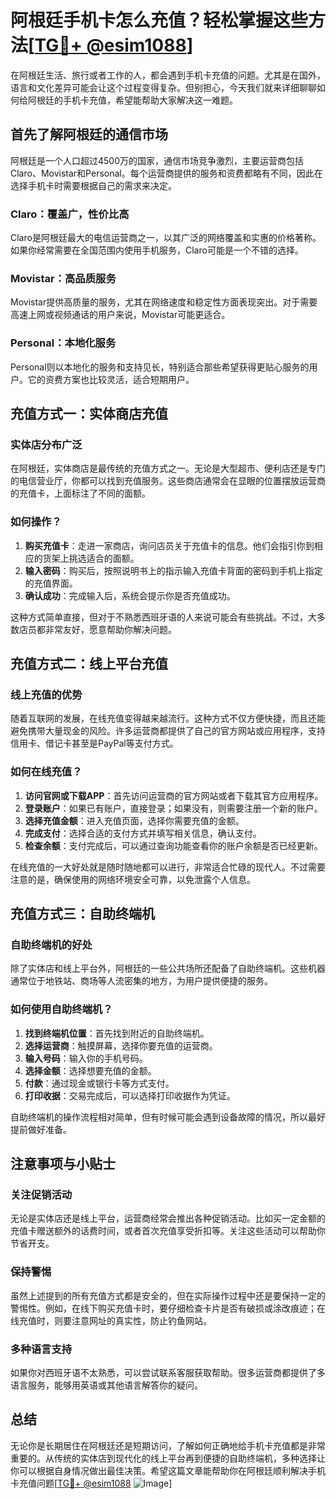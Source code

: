 # 阿根廷手机卡怎么充值？轻松掌握这些方法[[TG💪+ @esim1088](https://t.me/s/esim1088)]

在阿根廷生活、旅行或者工作的人，都会遇到手机卡充值的问题。尤其是在国外，语言和文化差异可能会让这个过程变得复杂。但别担心，今天我们就来详细聊聊如何给阿根廷的手机卡充值，希望能帮助大家解决这一难题。

## 首先了解阿根廷的通信市场

阿根廷是一个人口超过4500万的国家，通信市场竞争激烈，主要运营商包括Claro、Movistar和Personal。每个运营商提供的服务和资费都略有不同，因此在选择手机卡时需要根据自己的需求来决定。

### Claro：覆盖广，性价比高
Claro是阿根廷最大的电信运营商之一，以其广泛的网络覆盖和实惠的价格著称。如果你经常需要在全国范围内使用手机服务，Claro可能是一个不错的选择。

### Movistar：高品质服务
Movistar提供高质量的服务，尤其在网络速度和稳定性方面表现突出。对于需要高速上网或视频通话的用户来说，Movistar可能更适合。

### Personal：本地化服务
Personal则以本地化的服务和支持见长，特别适合那些希望获得更贴心服务的用户。它的资费方案也比较灵活，适合短期用户。

## 充值方式一：实体商店充值

### 实体店分布广泛
在阿根廷，实体商店是最传统的充值方式之一。无论是大型超市、便利店还是专门的电信营业厅，你都可以找到充值服务。这些商店通常会在显眼的位置摆放运营商的充值卡，上面标注了不同的面额。

### 如何操作？
1. **购买充值卡**：走进一家商店，询问店员关于充值卡的信息。他们会指引你到相应的货架上挑选适合的面额。
2. **输入密码**：购买后，按照说明书上的指示输入充值卡背面的密码到手机上指定的充值界面。
3. **确认成功**：完成输入后，系统会提示你是否充值成功。

这种方式简单直接，但对于不熟悉西班牙语的人来说可能会有些挑战。不过，大多数店员都非常友好，愿意帮助你解决问题。

## 充值方式二：线上平台充值

### 线上充值的优势
随着互联网的发展，在线充值变得越来越流行。这种方式不仅方便快捷，而且还能避免携带大量现金的风险。许多运营商都提供了自己的官方网站或应用程序，支持信用卡、借记卡甚至是PayPal等支付方式。

### 如何在线充值？
1. **访问官网或下载APP**：首先访问运营商的官方网站或者下载其官方应用程序。
2. **登录账户**：如果已有账户，直接登录；如果没有，则需要注册一个新的账户。
3. **选择充值金额**：进入充值页面，选择你需要充值的金额。
4. **完成支付**：选择合适的支付方式并填写相关信息，确认支付。
5. **检查余额**：支付完成后，可以通过查询功能查看你的账户余额是否已经更新。

在线充值的一大好处就是随时随地都可以进行，非常适合忙碌的现代人。不过需要注意的是，确保使用的网络环境安全可靠，以免泄露个人信息。

## 充值方式三：自助终端机

### 自助终端机的好处
除了实体店和线上平台外，阿根廷的一些公共场所还配备了自助终端机。这些机器通常位于地铁站、商场等人流密集的地方，为用户提供便捷的服务。

### 如何使用自助终端机？
1. **找到终端机位置**：首先找到附近的自助终端机。
2. **选择运营商**：触摸屏幕，选择你要充值的运营商。
3. **输入号码**：输入你的手机号码。
4. **选择金额**：选择想要充值的金额。
5. **付款**：通过现金或银行卡等方式支付。
6. **打印收据**：交易完成后，可以选择打印收据作为凭证。

自助终端机的操作流程相对简单，但有时候可能会遇到设备故障的情况，所以最好提前做好准备。

## 注意事项与小贴士

### 关注促销活动
无论是实体店还是线上平台，运营商经常会推出各种促销活动。比如买一定金额的充值卡赠送额外的话费时间，或者首次充值享受折扣等。关注这些活动可以帮助你节省开支。

### 保持警惕
虽然上述提到的所有充值方式都是安全的，但在实际操作过程中还是要保持一定的警惕性。例如，在线下购买充值卡时，要仔细检查卡片是否有破损或涂改痕迹；在线充值时，则要注意网址的真实性，防止钓鱼网站。

### 多种语言支持
如果你对西班牙语不太熟悉，可以尝试联系客服获取帮助。很多运营商都提供了多语言服务，能够用英语或其他语言解答你的疑问。

## 总结

无论你是长期居住在阿根廷还是短期访问，了解如何正确地给手机卡充值都是非常重要的。从传统的实体店到现代化的线上平台再到便捷的自助终端机，多种选择让你可以根据自身情况做出最佳决策。希望这篇文章能帮助你在阿根廷顺利解决手机卡充值问题[[TG💪+ @esim1088](https://t.me/s/esim1088) ![Image](https://i.postimg.cc/4NQfJmqS/Snipaste-2025-05-13-00-14-12.png)]